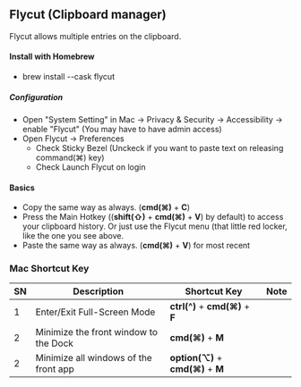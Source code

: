 
## Flycut (Clipboard manager)
Flycut allows multiple entries on the clipboard.

#### Install with Homebrew
- brew install --cask flycut
##### Configuration
- Open "System Setting" in Mac -> Privacy & Security -> Accessibility -> enable "Flycut" (You may have to have admin access)
- Open Flycut -> Preferences
  - Check Sticky Bezel (Unckeck if you want to paste text on releasing command(⌘) key)
  - Check Launch Flycut on login
#### Basics
- Copy the same way as always. (**cmd(⌘)** + **C**)
- Press the Main Hotkey ((**shift(⇧)** + **cmd(⌘)** + **V**) by default) to access your clipboard history. Or just use the Flycut menu (that little red locker, like the one you see above.
- Paste the same way as always. (**cmd(⌘)** + **V**) for most recent

 


### Mac Shortcut Key
| SN | Description | Shortcut Key | Note |
| -- | ----------- | ----------- | --------------- |
| 1 | Enter/Exit Full-Screen Mode | **ctrl(^)** + **cmd(⌘)** + **F** |  |
| 2 | Minimize the front window to the Dock | **cmd(⌘)** + **M** |  |
| 2 | Minimize all windows of the front app | **option(⌥)** + **cmd(⌘)** + **M** |  |
